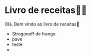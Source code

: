 # Livro de receitas:man_cook:



Olá, Bem vindo ao livro de receitas:wave:

- Strogonoff de frango
- pave
- teste
- ​


